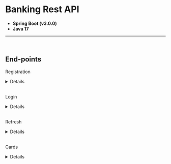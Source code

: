 # Banking Rest API

- **Spring Boot (v3.0.0)**
- **Java 17**

---

<br>

## **End-points**


Registration

<details>

<br>

### **Request**

- URL: `localhost/register`
- Method: **POST**
- Request / response body format: **JSON**

```json
{
    "firstName": "Alberto",
    "lastName": "Delrio",
    "phoneNumber": "+380500010010",
    "ipn": "0000000000",
    "password": "123"
}
```

<br>

### **Response**

- ### 200

```json
{
    "message": "success"
}
```

</details>

<br>

Login

<details>

<br>

### **Request**

- URL: `localhost/login`
- Method: **POST**
- Request / response body format: **JSON**

```json
{
    "phoneNumber": "+380500010010",
    "password": "123"
}
```

<br>

### **Response**

- ### 200

```json
{
    "refreshToken": "jwt",
    "refreshTokenExpiration": "2023-01-20T17:33:14+02:00[Europe/Kiev]",
    "accessToken": "jwt",
    "accessTokenExpiration": "2022-12-21T18:03:14+02:00[Europe/Kiev]",
    "error": null
}
```

- ### 401

```json
{
    "refreshToken": null,
    "refreshTokenExpiration": null,
    "accessToken": null,
    "accessTokenExpiration": null,
    "error": "Password is not correct"
}
```

</details>

<br>

Refresh

<details>

<br>

### **Request**

- URL: `localhost/refresh`
- Method: **POST**
- Request / response body format: **JSON**

```json
{
    "refreshToken": "jwt"
}
```

<br>

### **Response**

- ### 200

```json
{
    "refreshToken": "jwt",
    "refreshTokenExpiration": "2023-01-20T17:33:14+02:00[Europe/Kiev]",
    "accessToken": "jwt",
    "accessTokenExpiration": "2022-12-21T18:03:14+02:00[Europe/Kiev]",
    "error": null
}
```

- ### 400

```json
{
    "refreshToken": null,
    "refreshTokenExpiration": null,
    "accessToken": null,
    "accessTokenExpiration": null,
    "error": "Refresh JWT is fake"
}
```

<br>

### **Request #2**

- URL: `localhost/refresh/logout`
- Method: **POST**
- Request / response body format: **JSON**

```json
{
    "refreshToken": "jwt"
}
```

<br>

### **Response**

- ### 200

```json
{
    "message": "success"
}
```

- ### 400

```json
{
    "error": "Refresh JWT is fake"
}
```

</details>

<br>

Cards

<details>

<br>

### **Request**

- URL: `localhost/user/card/all`
- Method: **GET**

**Authorization header format:**

```
Bearer [access_jwt]
```


### **Response**

- ### 200

```json
[
  {
    "id": 4,
    "type": "credit",
    "currency": "eur",
    "provider": "mastercard",
    "sum": 1719.14,
    "cardNumber": "5167910743157299",
    "expireDate": "12/24"
  },
  {
    "id": 1,
    "type": "debit",
    "currency": "uah",
    "provider": "mastercard",
    "sum": 953.98,
    "cardNumber": "5167843703217777",
    "expireDate": "12/25"
  }
]
```

<br>

### **Request #2**

- URL: `localhost/user/card/{id}`
- Method: **GET**

**Authorization header format:**

```
Bearer [access_jwt]
```

### **Response**

- ### 200

```
013
```

- ### 400

```
Card with id:255 not exist
```

<br>

### **Request #3**

- URL: `localhost/user/card/new`
- Method: **POST**
- Request / response body format: **JSON**

**Authorization header format:**

```
Bearer [access_jwt]
```

**Request body:**

```json
{
  "provider": "mastercard",
  "currency": "uah",
  "type": "debit"
}
```

### **Response**

- ### 200

```json
{
  "message": "success"
}
```

- ### 400

```json
{
    "error": "Card provider not found"
}
```

```json
{
    "error": "User can not have more than 5 cards"
}
```

<br>

### **Request #4**

- URL: `localhost/user/card/{id}/transfers`
- Method: **GET**

**Authorization header format:**

```
Bearer [access_jwt]
```

### **Response**

- ### 200

```json
[
  {
    "performedAt": "2022-12-27T14:08:07.864+00:00",
    "partnerName": "Hanley Todd",
    "partnerCardNumber": "4693092472571337",
    "sum": 500.00,
    "commission": 15.00,
    "currency": "uah",
    "partnerSender": false
  },
  {
    "performedAt": "2022-12-27T14:04:47.086+00:00",
    "partnerName": "Blake Davison",
    "partnerCardNumber": "4693092472571337",
    "sum": 353.98,
    "commission": 7.22,
    "currency": "uah",
    "partnerSender": true
  }
]
```

- ### 400

```json
[]
```

<br>

### **Request #5**

- URL: `localhost/user/card/transfer`
- Method: **POST**
- Request / response body format: **JSON**

**Authorization header format:**

```
Bearer [access_jwt]
```

**Request body:**

```json
{
  "senderCardId": 1,
  "receiverCardNumber": "4693092472571337",
  "sum": 100,
  "purpose": "your present"
}
```

### **Response**

- ### 200

```json
{
  "message": "success"
}
```

- ### 400

```json
{
  "error": "Card with number 4693092472571337 not found"
}
```

```json
{
  "error": "Card id:1 is blocked"
}
```

```json
{
  "error": "Card id:1 is expired"
}
```

```json
{
  "error": "Card id:1 not enough funds"
}
```

```json
{
  "error": "Card id:1 limit is exceeded"
}
```

</details>
